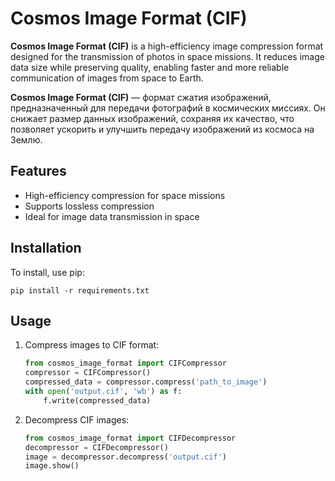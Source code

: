 # Cosmos Image Format (CIF)

**Cosmos Image Format (CIF)** is a high-efficiency image compression format designed for the transmission of photos in space missions. It reduces image data size while preserving quality, enabling faster and more reliable communication of images from space to Earth.

**Cosmos Image Format (CIF)** — формат сжатия изображений, предназначенный для передачи фотографий в космических миссиях. Он снижает размер данных изображений, сохраняя их качество, что позволяет ускорить и улучшить передачу изображений из космоса на Землю.

## Features

- High-efficiency compression for space missions
- Supports lossless compression
- Ideal for image data transmission in space

## Installation

To install, use pip:

```
pip install -r requirements.txt
```

## Usage

1. Compress images to CIF format:
   ```python
   from cosmos_image_format import CIFCompressor
   compressor = CIFCompressor()
   compressed_data = compressor.compress('path_to_image')
   with open('output.cif', 'wb') as f:
       f.write(compressed_data)
   ```

2. Decompress CIF images:
   ```python
   from cosmos_image_format import CIFDecompressor
   decompressor = CIFDecompressor()
   image = decompressor.decompress('output.cif')
   image.show()
   ```
